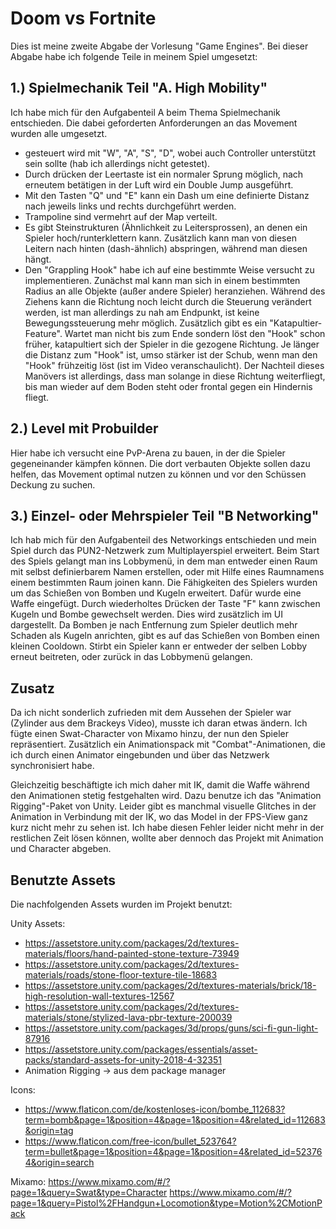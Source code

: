# Doom vs Fortnite

Dies ist meine zweite Abgabe der Vorlesung "Game Engines".
Bei dieser Abgabe habe ich folgende Teile in meinem Spiel umgesetzt:

## 1.) Spielmechanik Teil "A. High Mobility"
Ich habe mich für den Aufgabenteil A beim Thema Spielmechanik entschieden. Die dabei geforderten Anforderungen an das Movement wurden alle umgesetzt.
- gesteuert wird mit "W", "A", "S", "D", wobei auch Controller unterstützt sein sollte (hab ich allerdings nicht getestet).
- Durch drücken der Leertaste ist ein normaler Sprung möglich, nach erneutem betätigen in der Luft wird ein Double Jump ausgeführt.
- Mit den Tasten "Q" und "E" kann ein Dash um eine definierte Distanz nach jeweils links und rechts durchgeführt werden.
- Trampoline sind vermehrt auf der Map verteilt.
- Es gibt Steinstrukturen (Ähnlichkeit zu Leitersprossen), an denen ein Spieler hoch/runterklettern kann. Zusätzlich kann man von diesen Leitern nach hinten (dash-ähnlich) abspringen, während man diesen hängt. 
- Den "Grappling Hook" habe ich auf eine bestimmte Weise versucht zu implementieren. Zunächst mal kann man sich in einem bestimmten Radius an alle Objekte (außer andere Spieler) heranziehen. Während des Ziehens kann die Richtung noch leicht durch die Steuerung verändert werden, ist man allerdings zu nah am Endpunkt, ist keine Bewegungssteuerung mehr möglich. Zusätzlich gibt es ein "Katapultier-Feature". Wartet man nicht bis zum Ende sondern löst den "Hook" schon früher, katapultiert sich der Spieler in die gezogene Richtung. Je länger die Distanz zum "Hook" ist, umso stärker ist der Schub, wenn man den "Hook" frühzeitig löst (ist im Video veranschaulicht). Der Nachteil dieses Manövers ist allerdings, dass man solange in diese Richtung weiterfliegt, bis man wieder auf dem Boden steht oder frontal gegen ein Hindernis fliegt.

## 2.) Level mit Probuilder
Hier habe ich versucht eine PvP-Arena zu bauen, in der die Spieler gegeneinander kämpfen können. Die dort verbauten Objekte sollen dazu helfen, das Movement optimal nutzen zu können und vor den Schüssen Deckung zu suchen.

## 3.) Einzel- oder Mehrspieler Teil "B Networking"
Ich hab mich für den Aufgabenteil des Networkings entschieden und mein Spiel durch das PUN2-Netzwerk zum Multiplayerspiel erweitert. Beim Start des Spiels gelangt man ins Lobbymenü, in dem man entweder einen Raum mit selbst definierbarem Namen erstellen, oder mit Hilfe eines Raumnamens einem bestimmten Raum joinen kann. Die Fähigkeiten des Spielers wurden um das Schießen von Bomben und Kugeln erweitert. Dafür wurde eine Waffe eingefügt. Durch wiederholtes Drücken der Taste "F" kann zwischen Kugeln und Bombe gewechselt werden. Dies wird zusätzlich im UI dargestellt. Da Bomben je nach Entfernung zum Spieler deutlich mehr Schaden als Kugeln anrichten, gibt es auf das Schießen von Bomben einen kleinen Cooldown. Stirbt ein Spieler kann er entweder der selben Lobby erneut beitreten, oder zurück in das Lobbymenü gelangen.

## Zusatz
Da ich nicht sonderlich zufrieden mit dem Aussehen der Spieler war (Zylinder aus dem Brackeys Video), musste ich daran etwas ändern. Ich fügte einen Swat-Character von Mixamo hinzu, der nun den Spieler repräsentiert. Zusätzlich ein Animationspack mit "Combat"-Animationen, die ich durch einen Animator eingebunden und über das Netzwerk synchronisiert habe.

Gleichzeitig beschäftigte ich mich daher mit IK, damit die Waffe während den Animationen stetig festgehalten wird. Dazu benutze ich das "Animation Rigging"-Paket von Unity. Leider gibt es manchmal visuelle Glitches in der Animation in Verbindung mit der IK, wo das Model in der FPS-View ganz kurz nicht mehr zu sehen ist. Ich habe diesen Fehler leider nicht mehr in der restlichen Zeit lösen können, wollte aber dennoch das Projekt mit Animation und Character abgeben.


## Benutzte Assets
Die nachfolgenden Assets wurden im Projekt benutzt:

Unity Assets:
- https://assetstore.unity.com/packages/2d/textures-materials/floors/hand-painted-stone-texture-73949
- https://assetstore.unity.com/packages/2d/textures-materials/roads/stone-floor-texture-tile-18683
- https://assetstore.unity.com/packages/2d/textures-materials/brick/18-high-resolution-wall-textures-12567
- https://assetstore.unity.com/packages/2d/textures-materials/stone/stylized-lava-pbr-texture-200039
- https://assetstore.unity.com/packages/3d/props/guns/sci-fi-gun-light-87916
- https://assetstore.unity.com/packages/essentials/asset-packs/standard-assets-for-unity-2018-4-32351
- Animation Rigging -> aus dem package manager

Icons:
- https://www.flaticon.com/de/kostenloses-icon/bombe_112683?term=bomb&page=1&position=4&page=1&position=4&related_id=112683&origin=tag
- https://www.flaticon.com/free-icon/bullet_523764?term=bullet&page=1&position=4&page=1&position=4&related_id=523764&origin=search

Mixamo:
https://www.mixamo.com/#/?page=1&query=Swat&type=Character
https://www.mixamo.com/#/?page=1&query=Pistol%2FHandgun+Locomotion&type=Motion%2CMotionPack

